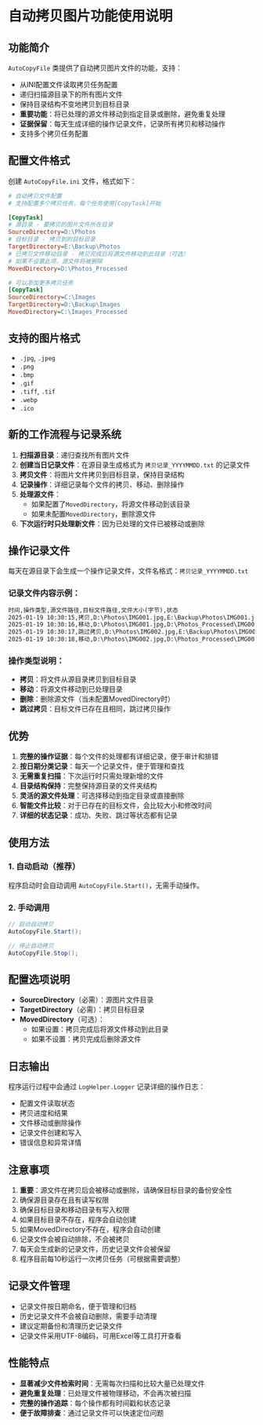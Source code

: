 # 自动拷贝图片功能使用说明

## 功能简介
`AutoCopyFile` 类提供了自动拷贝图片文件的功能，支持：
- 从INI配置文件读取拷贝任务配置
- 递归扫描源目录下的所有图片文件
- 保持目录结构不变地拷贝到目标目录
- **重要功能**：将已处理的源文件移动到指定目录或删除，避免重复处理
- **证据保留**：每天生成详细的操作记录文件，记录所有拷贝和移动操作
- 支持多个拷贝任务配置

## 配置文件格式
创建 `AutoCopyFile.ini` 文件，格式如下：

```ini
# 自动拷贝文件配置
# 支持配置多个拷贝任务，每个任务使用[CopyTask]开始

[CopyTask]
# 源目录 - 要拷贝的图片文件所在目录
SourceDirectory=D:\Photos
# 目标目录 - 拷贝到的目标目录
TargetDirectory=E:\Backup\Photos
# 已拷贝文件移动目录 - 拷贝完成后将源文件移动到此目录（可选）
# 如果不设置此项，源文件将被删除
MovedDirectory=D:\Photos_Processed

# 可以添加更多拷贝任务
[CopyTask]
SourceDirectory=C:\Images
TargetDirectory=D:\Backup\Images
MovedDirectory=C:\Images_Processed
```

## 支持的图片格式
- `.jpg`, `.jpeg`
- `.png`
- `.bmp`
- `.gif`
- `.tiff`, `.tif`
- `.webp`
- `.ico`

## 新的工作流程与记录系统
1. **扫描源目录**：递归查找所有图片文件
2. **创建当日记录文件**：在源目录生成格式为 `拷贝记录_YYYYMMDD.txt` 的记录文件
3. **拷贝文件**：将图片文件拷贝到目标目录，保持目录结构
4. **记录操作**：详细记录每个文件的拷贝、移动、删除操作
5. **处理源文件**：
   - 如果配置了`MovedDirectory`，将源文件移动到该目录
   - 如果未配置`MovedDirectory`，删除源文件
6. **下次运行时只处理新文件**：因为已处理的文件已被移动或删除

## 操作记录文件
每天在源目录下会生成一个操作记录文件，文件名格式：`拷贝记录_YYYYMMDD.txt`

### 记录文件内容示例：
```txt
时间,操作类型,源文件路径,目标文件路径,文件大小(字节),状态
2025-01-19 10:30:15,拷贝,D:\Photos\IMG001.jpg,E:\Backup\Photos\IMG001.jpg,2048576,成功
2025-01-19 10:30:16,移动,D:\Photos\IMG001.jpg,D:\Photos_Processed\IMG001.jpg,2048576,成功
2025-01-19 10:30:17,跳过拷贝,D:\Photos\IMG002.jpg,E:\Backup\Photos\IMG002.jpg,1536000,文件已存在且相同
2025-01-19 10:30:18,移动,D:\Photos\IMG002.jpg,D:\Photos_Processed\IMG002.jpg,1536000,成功
```

### 操作类型说明：
- **拷贝**：将文件从源目录拷贝到目标目录
- **移动**：将源文件移动到已处理目录
- **删除**：删除源文件（当未配置MovedDirectory时）
- **跳过拷贝**：目标文件已存在且相同，跳过拷贝操作

## 优势
1. **完整的操作证据**：每个文件的处理都有详细记录，便于审计和排错
2. **按日期分类记录**：每天一个记录文件，便于管理和查找
3. **无需重复扫描**：下次运行时只需处理新增的文件
4. **目录结构保持**：完整保持源目录的文件夹结构
5. **灵活的源文件处理**：可选择移动到指定目录或直接删除
6. **智能文件比较**：对于已存在的目标文件，会比较大小和修改时间
7. **详细的状态记录**：成功、失败、跳过等状态都有记录

## 使用方法

### 1. 自动启动（推荐）
程序启动时会自动调用 `AutoCopyFile.Start()`，无需手动操作。

### 2. 手动调用
```csharp
// 启动自动拷贝
AutoCopyFile.Start();

// 停止自动拷贝
AutoCopyFile.Stop();
```

## 配置选项说明
- **SourceDirectory**（必需）：源图片文件目录
- **TargetDirectory**（必需）：拷贝目标目录  
- **MovedDirectory**（可选）：
  - 如果设置：拷贝完成后将源文件移动到此目录
  - 如果不设置：拷贝完成后删除源文件

## 日志输出
程序运行过程中会通过 `LogHelper.Logger` 记录详细的操作日志：
- 配置文件读取状态
- 拷贝进度和结果
- 文件移动或删除操作
- 记录文件创建和写入
- 错误信息和异常详情

## 注意事项
1. **重要**：源文件在拷贝后会被移动或删除，请确保目标目录的备份安全性
2. 确保源目录存在且有读写权限
3. 确保目标目录和移动目录有写入权限
4. 如果目标目录不存在，程序会自动创建
5. 如果MovedDirectory不存在，程序会自动创建
6. 记录文件会被自动排除，不会被拷贝
7. 每天会生成新的记录文件，历史记录文件会被保留
8. 程序目前每10秒运行一次拷贝任务（可根据需要调整）

## 记录文件管理
- 记录文件按日期命名，便于管理和归档
- 历史记录文件不会被自动删除，需要手动清理
- 建议定期备份和清理历史记录文件
- 记录文件采用UTF-8编码，可用Excel等工具打开查看

## 性能特点
- **显著减少文件检索时间**：无需每次扫描和比较大量已处理文件
- **避免重复处理**：已处理文件被物理移动，不会再次被扫描
- **完整的操作追踪**：每个操作都有时间戳和状态记录
- **便于故障排查**：通过记录文件可以快速定位问题
